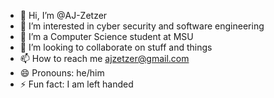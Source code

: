 - 👋 Hi, I’m @AJ-Zetzer
- 👀 I’m interested in cyber security and software engineering
- 🌱 I’m a Computer Science student at MSU 
- 💞️ I’m looking to collaborate on stuff and things
- 📫 How to reach me ajzetzer@gmail.com
- 😄 Pronouns: he/him
- ⚡ Fun fact: I am left handed

<!---
AJ-Zetzer/AJ-Zetzer is a ✨ special ✨ repository because its `README.md` (this file) appears on your GitHub profile.
You can click the Preview link to take a look at your changes.
--->
